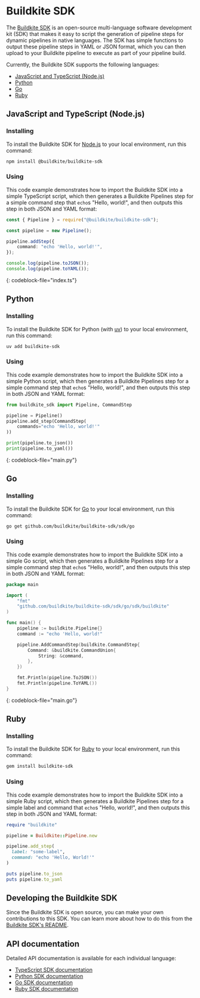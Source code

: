 # Buildkite SDK

The [Buildkite SDK](https://github.com/buildkite/buildkite-sdk) is an open-source multi-language software development kit (SDK) that makes it easy to script the generation of pipeline steps for dynamic pipelines in native languages. The SDK has simple functions to output these pipeline steps in YAML or JSON format, which you can then upload to your Buildkite pipeline to execute as part of your pipeline build.

Currently, the Buildkite SDK supports the following languages:

- [JavaScript and TypeScript (Node.js)](#javascript-and-typescript-node-dot-js)
- [Python](#python)
- [Go](#go)
- [Ruby](#ruby)

## JavaScript and TypeScript (Node.js)

### Installing

To install the Buildkite SDK for [Node.js](https://nodejs.org/en) to your local environment, run this command:

```bash
npm install @buildkite/buildkite-sdk
```

### Using

This code example demonstrates how to import the Buildkite SDK into a simple TypeScript script, which then generates a Buildkite Pipelines step for a simple command step that `echo`s "Hello, world!", and then outputs this step in both JSON and YAML format:

```typescript
const { Pipeline } = require("@buildkite/buildkite-sdk");

const pipeline = new Pipeline();

pipeline.addStep({
    command: "echo 'Hello, world!'",
});

console.log(pipeline.toJSON());
console.log(pipeline.toYAML());
```
{: codeblock-file="index.ts"}

## Python

### Installing

To install the Buildkite SDK for Python (with [uv](https://docs.astral.sh/uv/)) to your local environment, run this command:

```bash
uv add buildkite-sdk
```

### Using

This code example demonstrates how to import the Buildkite SDK into a simple Python script, which then generates a Buildkite Pipelines step for a simple command step that `echo`s "Hello, world!", and then outputs this step in both JSON and YAML format:

```python
from buildkite_sdk import Pipeline, CommandStep

pipeline = Pipeline()
pipeline.add_step(CommandStep(
    commands="echo 'Hello, world!'"
))

print(pipeline.to_json())
print(pipeline.to_yaml())
```
{: codeblock-file="main.py"}

## Go

### Installing

To install the Buildkite SDK for [Go](https://go.dev/) to your local environment, run this command:

```bash
go get github.com/buildkite/buildkite-sdk/sdk/go
```

### Using

This code example demonstrates how to import the Buildkite SDK into a simple Go script, which then generates a Buildkite Pipelines step for a simple command step that `echo`s "Hello, world!", and then outputs this step in both JSON and YAML format:

```go
package main

import (
	"fmt"
	"github.com/buildkite/buildkite-sdk/sdk/go/sdk/buildkite"
)

func main() {
	pipeline := buildkite.Pipeline{}
	command := "echo 'Hello, world!"

	pipeline.AddCommandStep(buildkite.CommandStep{
		Command: &buildkite.CommandUnion{
			String: &command,
		},
	})

	fmt.Println(pipeline.ToJSON())
	fmt.Println(pipeline.ToYAML())
}
```
{: codeblock-file="main.go"}

## Ruby

### Installing

To install the Buildkite SDK for [Ruby](https://www.ruby-lang.org/en/) to your local environment, run this command:

```bash
gem install buildkite-sdk
```

### Using

This code example demonstrates how to import the Buildkite SDK into a simple Ruby script, which then generates a Buildkite Pipelines step for a simple label and command that `echo`s "Hello, world!", and then outputs this step in both JSON and YAML format:

```main.rb
require "buildkite"

pipeline = Buildkite::Pipeline.new

pipeline.add_step(
  label: "some-label",
  command: "echo 'Hello, World!'"
)

puts pipeline.to_json
puts pipeline.to_yaml
```

## Developing the Buildkite SDK

Since the Buildkite SDK is open source, you can make your own contributions to this SDK. You can learn more about how to do this from the [Buildkite SDK's README](https://github.com/buildkite/buildkite-sdk?tab=readme-ov-file#buildkite-sdk).

## API documentation

Detailed API documentation is available for each individual language:

- [TypeScript SDK documentation](/docs/sdk/typescript)
- [Python SDK documentation](/docs/sdk/typescript)
- [Go SDK documentation](https://pkg.go.dev/github.com/buildkite/buildkite-sdk/sdk/go)
- [Ruby SDK documentation](/docs/sdk/typescript)
